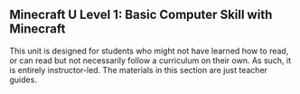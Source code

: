 ## Minecraft U Level 1: Basic Computer Skill with Minecraft

This unit is designed for students who might not have learned how to read, or can read but not necessarily follow a curriculum on their own. As such, it is entirely instructor-led. The materials in this section are just teacher guides.
